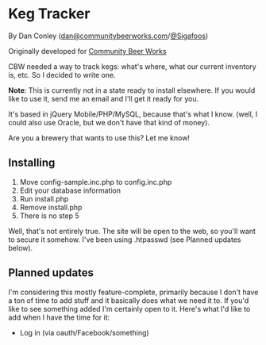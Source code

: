 # Keg Tracker

By Dan Conley (dan@communitybeerworks.com/[@Sigafoos](http://twitter.com/Sigafoos))

Originally developed for [Community Beer Works](http://www.communitybeerworks.com)

CBW needed a way to track kegs: what's where, what our current inventory is, etc. So I decided to write one.

**Note**: This is currently not in a state ready to install elsewhere. If you would like to use it, send me an email and I'll get it ready for you.

It's based in jQuery Mobile/PHP/MySQL, because that's what I know. (well, I could also use Oracle, but we don't have that kind of money).

Are you a brewery that wants to use this? Let me know!

## Installing
1. Move config-sample.inc.php to config.inc.php
2. Edit your database information
3. Run install.php 
4. Remove install.php
5. There is no step 5

Well, that's not entirely true. The site will be open to the web, so you'll want to secure it somehow. I've been using .htpasswd (see Planned updates below).

## Planned updates
I'm considering this mostly feature-complete, primarily because I don't have a ton of time to add stuff and it basically does what we need it to. If you'd like to see something added I'm certainly open to it. Here's what I'd like to add when I have the time for it:

* Log in (via oauth/Facebook/something)
